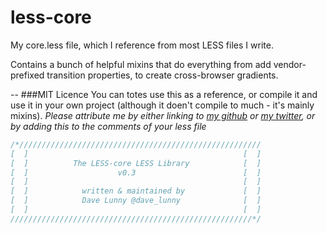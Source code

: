 less-core
=========

My core.less file, which I reference from most LESS files I write.

Contains a bunch of helpful mixins that do everything from add vendor-prefixed transition properties, to create cross-browser gradients.



--
###MIT Licence
You can totes use this as a reference, or compile it and use it in your own project (although it doen't compile to much - it's mainly mixins).
*Please attribute me by either linking to [my github](https://github.com/himynameisdave) or [my twitter](https://twitter.com/dave_lunny), or by adding this to the comments of your less file*

```css
/*//////////////////////////////////////////////////////
[  ]                                                [  ]
[  ]          The LESS-core LESS Library            [  ]
[  ]                    v0.3                        [  ]
[  ]                                                [  ]
[  ]            written & maintained by             [  ]
[  ]            Dave Lunny @dave_lunny              [  ]
[  ]                                                [  ]
//////////////////////////////////////////////////////*/
```
